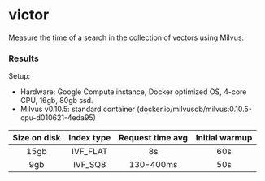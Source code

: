 # victor

Measure the time of a search in the collection of vectors using Milvus.

### Results

Setup:
- Hardware: Google Compute instance, Docker optimized OS, 4-core CPU, 16gb, 80gb ssd.
- Milvus v0.10.5: standard container (docker.io/milvusdb/milvus:0.10.5-cpu-d010621-4eda95)

| Size on disk  | Index type    | Request time avg | Initial warmup|
| :-----------: |:-------------:|:----------------:|:-------------:|
| 15gb          | IVF_FLAT      | 8s               |60s            |
| 9gb           | IVF_SQ8       | 130-400ms        |50s            |

